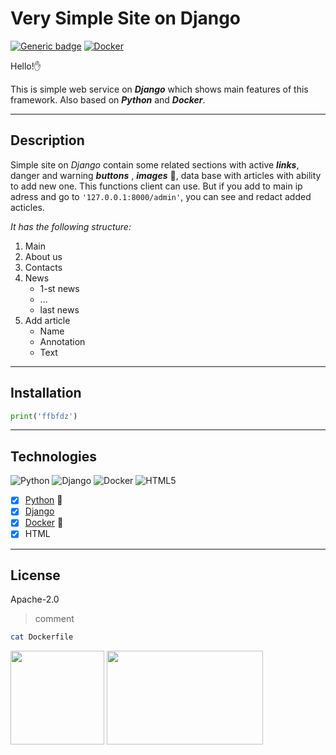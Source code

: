# Very Simple Site on Django
[![Generic badge](https://img.shields.io/badge/Python-3.10-green.svg)](https://www.python.org/)  [![Docker](https://badgen.net/badge/icon/docker?icon=docker&label)](https://https://docker.com/)



Hello!:hand:

This is simple web service on ***Django*** which shows main features of this framework. Also based on ***Python*** and ***Docker***.
___


## Description
Simple site on *Django* contain some related sections with active ___links___, danger and warning ___buttons___ , ___images___ :evergreen_tree:, data base with articles with ability to add new one. This functions client can use. But if you add to main ip adress and go to `'127.0.0.1:8000/admin'`, you can see and redact added acticles.

*It has the following structure:*
1. Main
2. About us
3. Contacts
4. News
    * 1-st news
    * ...
    * last news
5. Add article 
    * Name
    * Annotation
    * Text
___

## Installation

```python
print('ffbfdz')
```
___

## Technologies
![Python](https://img.shields.io/badge/python-3670A0?style=for-the-badge&logo=python&logoColor=ffdd54)   ![Django](https://img.shields.io/badge/django-%23092E20.svg?style=for-the-badge&logo=django&logoColor=white)   ![Docker](https://img.shields.io/badge/docker-%230db7ed.svg?style=for-the-badge&logo=docker&logoColor=white)   ![HTML5](https://img.shields.io/badge/html5-%23E34F26.svg?style=for-the-badge&logo=html5&logoColor=white)   
- [x] [Python](https://www.python.org/) :snake:
- [x] [Django](https://www.djangoproject.com/)
- [x] [Docker](https://www.docker.com/) :whale:
- [x] HTML
___

## License
Apache-2.0

> comment
```bash
cat Dockerfile
```

<img src="https://cdn-icons-png.flaticon.com/512/919/919852.png?w=740&t=st=1674815666~exp=1674816266~hmac=d8675dffadfc01e1bb6ec97b220b11c5e004da72099526ebc7569461b3b0ce53" width="150" height="150" >   <img src="https://cdn.pixabay.com/photo/2014/05/07/15/19/django-339744_960_720.png" width="250" height="150" >
